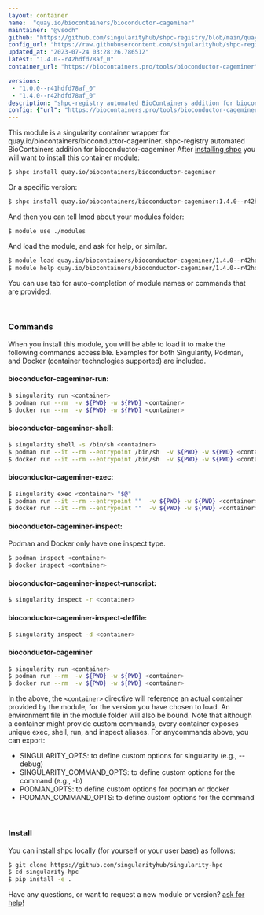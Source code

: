 ```yaml
---
layout: container
name:  "quay.io/biocontainers/bioconductor-cageminer"
maintainer: "@vsoch"
github: "https://github.com/singularityhub/shpc-registry/blob/main/quay.io/biocontainers/bioconductor-cageminer/container.yaml"
config_url: "https://raw.githubusercontent.com/singularityhub/shpc-registry/main/quay.io/biocontainers/bioconductor-cageminer/container.yaml"
updated_at: "2023-07-24 03:28:26.786512"
latest: "1.4.0--r42hdfd78af_0"
container_url: "https://biocontainers.pro/tools/bioconductor-cageminer"

versions:
 - "1.0.0--r41hdfd78af_0"
 - "1.4.0--r42hdfd78af_0"
description: "shpc-registry automated BioContainers addition for bioconductor-cageminer"
config: {"url": "https://biocontainers.pro/tools/bioconductor-cageminer", "maintainer": "@vsoch", "description": "shpc-registry automated BioContainers addition for bioconductor-cageminer", "latest": {"1.4.0--r42hdfd78af_0": "sha256:d1c857dfd0badba6297b43dedbdae71e24a645cfb5b92aca5ed23404098a88fc"}, "tags": {"1.0.0--r41hdfd78af_0": "sha256:f9597950523f7c8c6b5b0e81f5c43f10abfd9e61b8205d6c3be7a76d0f7c03e7", "1.4.0--r42hdfd78af_0": "sha256:d1c857dfd0badba6297b43dedbdae71e24a645cfb5b92aca5ed23404098a88fc"}, "docker": "quay.io/biocontainers/bioconductor-cageminer"}
---
```


This module is a singularity container wrapper for quay.io/biocontainers/bioconductor-cageminer.
shpc-registry automated BioContainers addition for bioconductor-cageminer
After [installing shpc](#install) you will want to install this container module:


```bash
$ shpc install quay.io/biocontainers/bioconductor-cageminer
```

Or a specific version:

```bash
$ shpc install quay.io/biocontainers/bioconductor-cageminer:1.4.0--r42hdfd78af_0
```

And then you can tell lmod about your modules folder:

```bash
$ module use ./modules
```

And load the module, and ask for help, or similar.

```bash
$ module load quay.io/biocontainers/bioconductor-cageminer/1.4.0--r42hdfd78af_0
$ module help quay.io/biocontainers/bioconductor-cageminer/1.4.0--r42hdfd78af_0
```

You can use tab for auto-completion of module names or commands that are provided.

<br>

### Commands

When you install this module, you will be able to load it to make the following commands accessible.
Examples for both Singularity, Podman, and Docker (container technologies supported) are included.

#### bioconductor-cageminer-run:

```bash
$ singularity run <container>
$ podman run --rm  -v ${PWD} -w ${PWD} <container>
$ docker run --rm  -v ${PWD} -w ${PWD} <container>
```

#### bioconductor-cageminer-shell:

```bash
$ singularity shell -s /bin/sh <container>
$ podman run --it --rm --entrypoint /bin/sh  -v ${PWD} -w ${PWD} <container>
$ docker run --it --rm --entrypoint /bin/sh  -v ${PWD} -w ${PWD} <container>
```

#### bioconductor-cageminer-exec:

```bash
$ singularity exec <container> "$@"
$ podman run --it --rm --entrypoint ""  -v ${PWD} -w ${PWD} <container> "$@"
$ docker run --it --rm --entrypoint ""  -v ${PWD} -w ${PWD} <container> "$@"
```

#### bioconductor-cageminer-inspect:

Podman and Docker only have one inspect type.

```bash
$ podman inspect <container>
$ docker inspect <container>
```

#### bioconductor-cageminer-inspect-runscript:

```bash
$ singularity inspect -r <container>
```

#### bioconductor-cageminer-inspect-deffile:

```bash
$ singularity inspect -d <container>
```



#### bioconductor-cageminer

```bash
$ singularity run <container>
$ podman run --rm  -v ${PWD} -w ${PWD} <container>
$ docker run --rm  -v ${PWD} -w ${PWD} <container>
```


In the above, the `<container>` directive will reference an actual container provided
by the module, for the version you have chosen to load. An environment file in the
module folder will also be bound. Note that although a container
might provide custom commands, every container exposes unique exec, shell, run, and
inspect aliases. For anycommands above, you can export:

 - SINGULARITY_OPTS: to define custom options for singularity (e.g., --debug)
 - SINGULARITY_COMMAND_OPTS: to define custom options for the command (e.g., -b)
 - PODMAN_OPTS: to define custom options for podman or docker
 - PODMAN_COMMAND_OPTS: to define custom options for the command

<br>

### Install

You can install shpc locally (for yourself or your user base) as follows:

```bash
$ git clone https://github.com/singularityhub/singularity-hpc
$ cd singularity-hpc
$ pip install -e .
```

Have any questions, or want to request a new module or version? [ask for help!](https://github.com/singularityhub/singularity-hpc/issues)